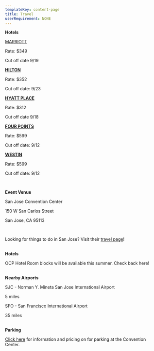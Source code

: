 ```yaml
---
templateKey: content-page
title: Travel
userRequirement: NONE
---
```

**Hotels**

[MARRIOTT ](https://book.passkey.com/gt/220573107?gtid=100a7e3b98c9d562ac74984a69c2985a)

Rate: $349

Cut off date 9/19



**[HILTON](https://www.hilton.com/en/attend-my-event/sjcshhf-ocp-18bedf6e-1467-4620-af0f-5647bf7f8d95/)**

Rate: $352  

Cut off date: 9/23



**[HYATT PLACE](https://www.hyatt.com/en-US/group-booking/SJCZJ/G-OC25)**

Rate: $312

Cut off date 9/18 



**[FOUR POINTS](https://www.marriott.com/event-reservations/reservation-link.mi?id=1748555671089&key=GRP&phoenix=true)**

Rate: $599

Cut off date: 9/12



**[WESTIN](https://www.marriott.com/event-reservations/reservation-link.mi?id=1748476703513&key=GRP&guestreslink2=true&app=resvlink)**  

Rate: $599

Cut off date: 9/12

<br/>

**Event Venue**

San Jose Convention Center

150 W San Carlos Street

San Jose, CA 95113

<br/>

Looking for things to do in San Jose? Visit their [travel page](https://www.sanjose.org/things-to-do)!

<br/>**Hotels**

OCP Hotel Room blocks will be available this summer. Check back here!

<br/>**Nearby Airports**

SJC - Norman Y. Mineta San Jose International Airport

5 miles

SFO - San Francisco International Airport 

35 miles

**<br/>Parking**

[Click here](https://www.sanjose.org/pdf/convention-center-parking) for information and pricing on for parking at the Convention Center.
